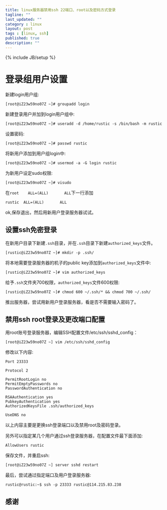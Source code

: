 ```yaml
---
title: linux服务器禁用ssh 22端口、root以及密码方式登录
tagline: ""
last_updated: ""
category : linux
layout: post
tags : [linux, ssh]
published: true
description: ""
---
```

{% include JB/setup %}

# 登录组用户设置  

新建login用户组:  

```shell
[root@iZ23w59no07Z ~]# groupadd login
```  

新建登录用户并加到login用户组中:  

```shell
[root@iZ23w59no07Z ~]# useradd -d /home/rustic -s /bin/bash -m rustic
```  

设置密码:  

```shell
[root@iZ23w59no07Z ~]# passwd rustic
```  

将新用户添加到用户组login中:  

```shell
[root@iZ23w59no07Z ~]# usermod -a -G login rustic
```  

为新用户设定sudo权限:  

```shell
[root@iZ23w59no07Z ~]# visudo
```  

在`root    ALL=(ALL)       ALL`下一行添加  

```shell
rustic  ALL=(ALL)       ALL
```  

ok,保存退出，然后用新用户登录服务器试试。  

## 设置ssh免密登录  

在新用户目录下新建`.ssh`目录，并在`.ssh`目录下新建`authorized_keys`文件。

```shell
[rustic@iZ23w59no07Z ~]# mkdir -p .ssh/
```  

将本地需要登录服务器的机子的public key添加到`authorized_keys`文件中:  

```shell
[rustic@iZ23w59no07Z ~]# vim authorized_keys
```  

给予`.ssh`文件夹700权限，`authorized_keys`文件600权限:  

```shell
[rustic@iZ23w59no07Z ~]# chmod 600 ~/.ssh/* && chmod 700 ~/.ssh/
```  

推出服务器，尝试用新用户登录服务器，看是否不需要输入密码了。  

## 禁用ssh root登录及更改端口配置  

用root账号登录服务器，编辑SSH配置文件/etc/ssh/sshd_config：  

```shell
[root@iZ23w59no07Z ~] vim /etc/ssh/sshd_config
```  

修改以下内容:  

```shell
Port 23333

Protocol 2

PermitRootLogin no
PermitEmptyPasswords no
PasswordAuthentication no

RSAAuthentication yes
PubkeyAuthentication yes
AuthorizedKeysFile .ssh/authorized_keys

UseDNS no
```  

以上内容主要是更换ssh登录端口以及禁用root及密码登录。  

另外可以指定某几个用户通过ssh登录服务器，在配置文件最下面添加:  

```shell
AllowUsers rustic
```  

保存文件，并重启ssh:  

```shell
[root@iZ23w59no07Z ~] server sshd restart
```  

最后，尝试通过指定端口及用户登录服务器:  

```shell
rustic@rustic:~$ ssh -p 23333 rustic@114.215.83.238
```  

## 感谢

